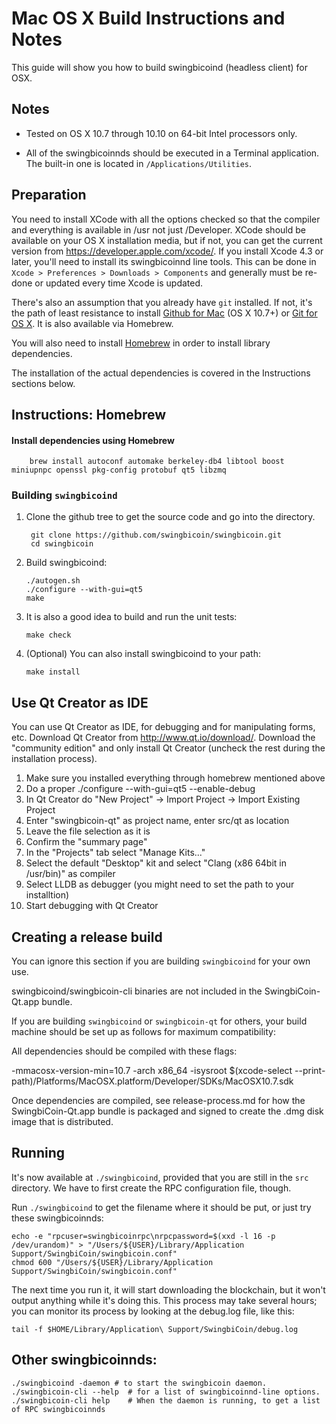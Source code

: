 Mac OS X Build Instructions and Notes
====================================
This guide will show you how to build swingbicoind (headless client) for OSX.

Notes
-----

* Tested on OS X 10.7 through 10.10 on 64-bit Intel processors only.

* All of the swingbicoinnds should be executed in a Terminal application. The
built-in one is located in `/Applications/Utilities`.

Preparation
-----------

You need to install XCode with all the options checked so that the compiler
and everything is available in /usr not just /Developer. XCode should be
available on your OS X installation media, but if not, you can get the
current version from https://developer.apple.com/xcode/. If you install
Xcode 4.3 or later, you'll need to install its swingbicoinnd line tools. This can
be done in `Xcode > Preferences > Downloads > Components` and generally must
be re-done or updated every time Xcode is updated.

There's also an assumption that you already have `git` installed. If
not, it's the path of least resistance to install [Github for Mac](https://mac.github.com/)
(OS X 10.7+) or
[Git for OS X](https://code.google.com/p/git-osx-installer/). It is also
available via Homebrew.

You will also need to install [Homebrew](http://brew.sh) in order to install library
dependencies.

The installation of the actual dependencies is covered in the Instructions
sections below.

Instructions: Homebrew
----------------------

#### Install dependencies using Homebrew

        brew install autoconf automake berkeley-db4 libtool boost miniupnpc openssl pkg-config protobuf qt5 libzmq

### Building `swingbicoind`

1. Clone the github tree to get the source code and go into the directory.

        git clone https://github.com/swingbicoin/swingbicoin.git
        cd swingbicoin

2.  Build swingbicoind:

        ./autogen.sh
        ./configure --with-gui=qt5
        make

3.  It is also a good idea to build and run the unit tests:

        make check

4.  (Optional) You can also install swingbicoind to your path:

        make install

Use Qt Creator as IDE
------------------------
You can use Qt Creator as IDE, for debugging and for manipulating forms, etc.
Download Qt Creator from http://www.qt.io/download/. Download the "community edition" and only install Qt Creator (uncheck the rest during the installation process).

1. Make sure you installed everything through homebrew mentioned above
2. Do a proper ./configure --with-gui=qt5 --enable-debug
3. In Qt Creator do "New Project" -> Import Project -> Import Existing Project
4. Enter "swingbicoin-qt" as project name, enter src/qt as location
5. Leave the file selection as it is
6. Confirm the "summary page"
7. In the "Projects" tab select "Manage Kits..."
8. Select the default "Desktop" kit and select "Clang (x86 64bit in /usr/bin)" as compiler
9. Select LLDB as debugger (you might need to set the path to your installtion)
10. Start debugging with Qt Creator

Creating a release build
------------------------
You can ignore this section if you are building `swingbicoind` for your own use.

swingbicoind/swingbicoin-cli binaries are not included in the SwingbiCoin-Qt.app bundle.

If you are building `swingbicoind` or `swingbicoin-qt` for others, your build machine should be set up
as follows for maximum compatibility:

All dependencies should be compiled with these flags:

 -mmacosx-version-min=10.7
 -arch x86_64
 -isysroot $(xcode-select --print-path)/Platforms/MacOSX.platform/Developer/SDKs/MacOSX10.7.sdk

Once dependencies are compiled, see release-process.md for how the SwingbiCoin-Qt.app
bundle is packaged and signed to create the .dmg disk image that is distributed.

Running
-------

It's now available at `./swingbicoind`, provided that you are still in the `src`
directory. We have to first create the RPC configuration file, though.

Run `./swingbicoind` to get the filename where it should be put, or just try these
swingbicoinnds:

    echo -e "rpcuser=swingbicoinrpc\nrpcpassword=$(xxd -l 16 -p /dev/urandom)" > "/Users/${USER}/Library/Application Support/SwingbiCoin/swingbicoin.conf"
    chmod 600 "/Users/${USER}/Library/Application Support/SwingbiCoin/swingbicoin.conf"

The next time you run it, it will start downloading the blockchain, but it won't
output anything while it's doing this. This process may take several hours;
you can monitor its process by looking at the debug.log file, like this:

    tail -f $HOME/Library/Application\ Support/SwingbiCoin/debug.log

Other swingbicoinnds:
-------

    ./swingbicoind -daemon # to start the swingbicoin daemon.
    ./swingbicoin-cli --help  # for a list of swingbicoinnd-line options.
    ./swingbicoin-cli help    # When the daemon is running, to get a list of RPC swingbicoinnds
